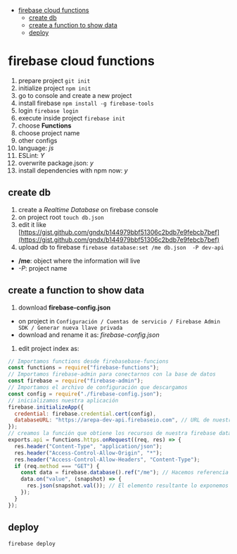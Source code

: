 - [firebase cloud functions](#firebase-cloud-functions)
  - [create db](#create-db)
  - [create a function to show data](#create-a-function-to-show-data)
  - [deploy](#deploy)

# firebase cloud functions

1. prepare project `git init`
1. initialize project `npm init`
1. go to console and create a new project
1. install firebase `npm install -g firebase-tools`
1. login `firebase login`
1. execute inside project `firebase init`
1. choose **Functions**
1. choose project name
1. other configs
1. language: _js_
1. ESLint: _Y_
1. overwrite package.json: _y_
1. install dependencies with npm now: _y_

## create db

1. create a _Realtime Database_ on firebase console
1. on project root `touch db.json`
1. edit it like [https://gist.github.com/gndx/b144979bbf51306c2bdb7e9febcb7bef](https://gist.github.com/gndx/b144979bbf51306c2bdb7e9febcb7bef)
1. upload db to firebase `firebase database:set /me db.json  -P dev-api`

- **/me**: object where the information will live
- _-P_: project name

## create a function to show data

1. download **firebase-config.json**

- on project in `Configuración / Cuentas de servicio / Firebase Admin SDK / Generar nueva llave privada`
- download and rename it as: _firebase-config.json_

1. edit project index as:

```js
// Importamos functions desde firebasebase-funcions
const functions = require("firebase-functions");
// Importamos firebase-admin para conectarnos con la base de datos
const firebase = require("firebase-admin");
// Importamos el archivo de configuración que descargamos
const config = require("./firebase-config.json");
// inicializamos nuestra aplicación
firebase.initializeApp({
  credential: firebase.credential.cert(config),
  databaseURL: "https://arepa-dev-api.firebaseio.com", // URL de nuestro proyecto
});
// creamos la función que obtiene los recursos de nuestra firebase database
exports.api = functions.https.onRequest((req, res) => {
  res.header("Content-Type", "application/json");
  res.header("Access-Control-Allow-Origin", "*");
  res.header("Access-Control-Allow-Headers", "Content-Type");
  if (req.method === "GET") {
    const data = firebase.database().ref("/me"); // Hacemos referencia a la base de datos
    data.on("value", (snapshot) => {
      res.json(snapshot.val()); // El elemento resultante lo exponemos en un archivo JSON
    });
  }
});
```

## deploy

`firebase deploy`
